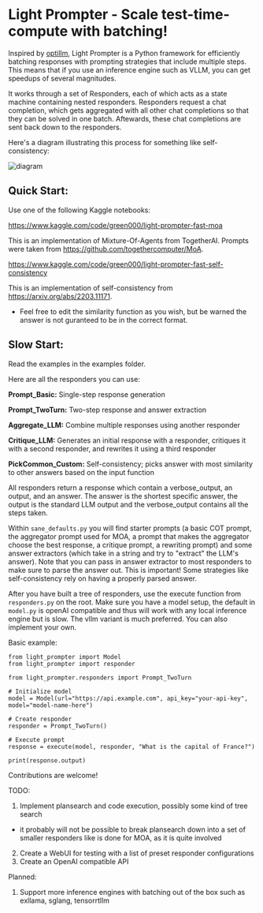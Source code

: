 # Light Prompter - Scale test-time-compute with batching! 
Inspired by [optillm](https://github.com/codelion/optillm), Light Prompter is a Python framework for efficiently batching responses with prompting strategies that include multiple steps. This means that if you use an inference engine such as VLLM, you can get speedups of several magnitudes.

It works through a set of Responders, each of which acts as a state machine containing nested responders. Responders request a chat completion, which gets aggregated with all other chat completions so that they can be solved in one batch. Aftewards, these chat completions are sent back down to the responders.

Here's a diagram illustrating this process for something like self-consistency:

![diagram](https://github.com/user-attachments/assets/909eb3c1-bbf5-4e90-b72c-9565cae52147)

## Quick Start:
Use one of the following Kaggle notebooks:

https://www.kaggle.com/code/green000/light-prompter-fast-moa

This is an implementation of Mixture-Of-Agents from TogetherAI. Prompts were taken from https://github.com/togethercomputer/MoA.


https://www.kaggle.com/code/green000/light-prompter-fast-self-consistency

This is an implementation of self-consistency from https://arxiv.org/abs/2203.11171.

* Feel free to edit the similarity function as you wish, but be warned the answer is not guranteed to be in the correct format.

## Slow Start:
Read the examples in the examples folder. 

Here are all the responders you can use:

**Prompt_Basic:** Single-step response generation

**Prompt_TwoTurn:** Two-step response and answer extraction

**Aggregate_LLM:** Combine multiple responses using another responder

**Critique_LLM:** Generates an initial response with a responder, critiques it with a second responder, and rewrites it using a third responder

**PickCommon_Custom:** Self-consistency; picks answer with most similarity to other answers based on the input function

All responders return a response which contain a verbose_output, an output, and an answer. The answer is the shortest specific answer, the output is the standard LLM output and the verbose_output contains all the steps taken.

Within ``sane_defaults.py`` you will find starter prompts (a basic COT prompt, the aggregator prompt used for MOA, a prompt that makes the aggregator choose the best response, a critique prompt, a rewriting prompt) and some answer extractors (which take in a string and try to "extract" the LLM's answer). Note that you can pass in answer extractor to most responders to make sure to parse the answer out. This is important! Some strategies like self-consistency rely on having a properly parsed answer.

After you have built a tree of responders, use the execute function from ``responders.py`` on the root. Make sure you have a model setup, the default in ``model.py`` is openAI compatible and thus will work with any local inference engine but is slow. The vllm variant is much preferred. You can also implement your own.

Basic example:

```
from light_prompter import Model
from light_prompter import responder

from light_prompter.responders import Prompt_TwoTurn

# Initialize model
model = Model(url="https://api.example.com", api_key="your-api-key", model="model-name-here")

# Create responder
responder = Prompt_TwoTurn()

# Execute prompt
response = execute(model, responder, "What is the capital of France?")

print(response.output)
```

Contributions are welcome!

TODO:

1. Implement plansearch and code execution, possibly some kind of tree search
* it probably will not be possible to break plansearch down into a set of smaller responders like is done for MOA, as it is quite involved
2. Create a WebUI for testing with a list of preset responder configurations
3. Create an OpenAI compatible API

Planned:
1. Support more inference engines with batching out of the box such as exllama, sglang, tensorrtllm
